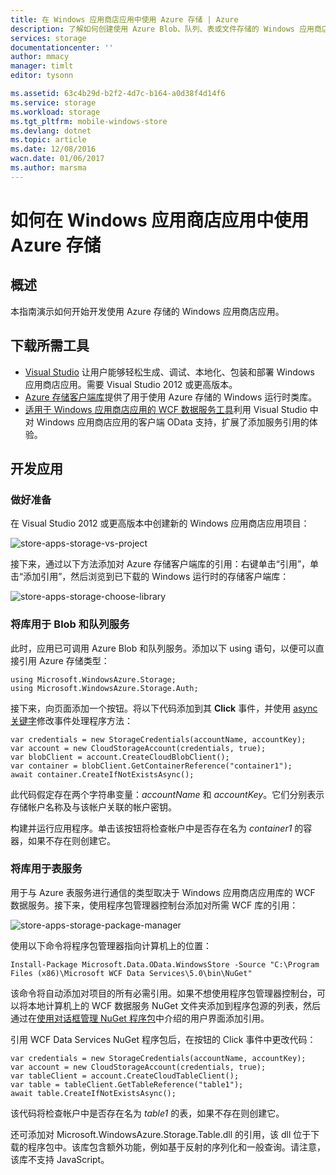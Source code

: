 ```yaml
---
title: 在 Windows 应用商店应用中使用 Azure 存储 | Azure
description: 了解如何创建使用 Azure Blob、队列、表或文件存储的 Windows 应用商店应用。
services: storage
documentationcenter: ''
author: mmacy
manager: timlt
editor: tysonn

ms.assetid: 63c4b29d-b2f2-4d7c-b164-a0d38f4d14f6
ms.service: storage
ms.workload: storage
ms.tgt_pltfrm: mobile-windows-store
ms.devlang: dotnet
ms.topic: article
ms.date: 12/08/2016
wacn.date: 01/06/2017
ms.author: marsma
---
```


# 如何在 Windows 应用商店应用中使用 Azure 存储
## 概述
本指南演示如何开始开发使用 Azure 存储的 Windows 应用商店应用。

## 下载所需工具
- [Visual Studio](https://www.visualstudio.com/zh-cn/visual-studio-homepage-vs.aspx) 让用户能够轻松生成、调试、本地化、包装和部署 Windows 应用商店应用。需要 Visual Studio 2012 或更高版本。
- [Azure 存储客户端库](https://www.nuget.org/packages/WindowsAzure.Storage)提供了用于使用 Azure 存储的 Windows 运行时类库。
- [适用于 Windows 应用商店应用的 WCF 数据服务工具](http://www.microsoft.com/download/details.aspx?id=30714)利用 Visual Studio 中对 Windows 应用商店应用的客户端 OData 支持，扩展了添加服务引用的体验。

## 开发应用
### 做好准备
在 Visual Studio 2012 或更高版本中创建新的 Windows 应用商店应用项目：

![store-apps-storage-vs-project][store-apps-storage-vs-project]

接下来，通过以下方法添加对 Azure 存储客户端库的引用：右键单击“引用”，单击“添加引用”，然后浏览到已下载的 Windows 运行时的存储客户端库：

![store-apps-storage-choose-library][store-apps-storage-choose-library]

### 将库用于 Blob 和队列服务
此时，应用已可调用 Azure Blob 和队列服务。添加以下 using 语句，以便可以直接引用 Azure 存储类型：

```
using Microsoft.WindowsAzure.Storage;
using Microsoft.WindowsAzure.Storage.Auth;
```

接下来，向页面添加一个按钮。将以下代码添加到其 **Click** 事件，并使用 [async 关键字](http://msdn.microsoft.com/zh-cn/library/vstudio/hh156513.aspx)修改事件处理程序方法：

```
var credentials = new StorageCredentials(accountName, accountKey);
var account = new CloudStorageAccount(credentials, true);
var blobClient = account.CreateCloudBlobClient();
var container = blobClient.GetContainerReference("container1");
await container.CreateIfNotExistsAsync();
```

此代码假定存在两个字符串变量：*accountName* 和 *accountKey*。它们分别表示存储帐户名称及与该帐户关联的帐户密钥。

构建并运行应用程序。单击该按钮将检查帐户中是否存在名为 *container1* 的容器，如果不存在则创建它。

### 将库用于表服务
用于与 Azure 表服务进行通信的类型取决于 Windows 应用商店应用库的 WCF 数据服务。接下来，使用程序包管理器控制台添加对所需 WCF 库的引用：

![store-apps-storage-package-manager][store-apps-storage-package-manager]

使用以下命令将程序包管理器指向计算机上的位置：

```
Install-Package Microsoft.Data.OData.WindowsStore -Source "C:\Program Files (x86)\Microsoft WCF Data Services\5.0\bin\NuGet"
```

该命令将自动添加对项目的所有必需引用。如果不想使用程序包管理器控制台，可以将本地计算机上的 WCF 数据服务 NuGet 文件夹添加到程序包源的列表，然后通过在[使用对话框管理 NuGet 程序包](http://docs.nuget.org/docs/start-here/Managing-NuGet-Packages-Using-The-Dialog)中介绍的用户界面添加引用。

引用 WCF Data Services NuGet 程序包后，在按钮的 Click 事件中更改代码：

```
var credentials = new StorageCredentials(accountName, accountKey);
var account = new CloudStorageAccount(credentials, true);
var tableClient = account.CreateCloudTableClient();
var table = tableClient.GetTableReference("table1");
await table.CreateIfNotExistsAsync();
```

该代码将检查帐户中是否存在名为 *table1* 的表，如果不存在则创建它。

还可添加对 Microsoft.WindowsAzure.Storage.Table.dll 的引用，该 dll 位于下载的程序包中。该库包含额外功能，例如基于反射的序列化和一般查询。请注意，该库不支持 JavaScript。

[store-apps-storage-vs-project]: ./media/storage-use-store-apps/store-apps-storage-vs-project.png
[store-apps-storage-choose-library]: ./media/storage-use-store-apps/store-apps-storage-choose-library.png
[store-apps-storage-package-manager]: ./media/storage-use-store-apps/store-apps-storage-package-manager.png

<!---HONumber=Mooncake_0103_2017-->